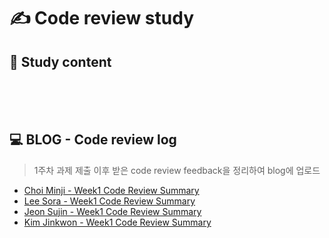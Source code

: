 # ✍ Code review study

## 📄 Study content
<br>
<br>
<br>

## 💻 BLOG - Code review log
> 1주차 과제 제출 이후 받은 code review feedback을 정리하여 blog에 업로드
<!-- [Choi Minji](your blog url) 와 같이 표시 -->
- [Choi Minji - Week1 Code Review Summary]()
- [Lee Sora - Week1 Code Review Summary](https://velog.io/@sora2821/1%EC%A3%BC%EC%B0%A8-%EA%B3%BC%EC%A0%9C-%EC%BD%94%EB%93%9C-%EB%A6%AC%EB%B7%B0)
- [Jeon Sujin  - Week1 Code Review Summary]()
- [Kim Jinkwon - Week1 Code Review Summary]()
